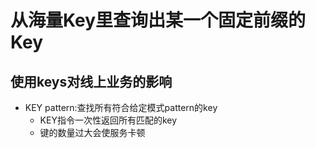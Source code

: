 # 从海量Key里查询出某一个固定前缀的Key

## 使用keys对线上业务的影响

* KEY pattern:查找所有符合给定模式pattern的key
  * KEY指令一次性返回所有匹配的key
  * 键的数量过大会使服务卡顿



